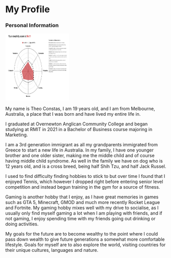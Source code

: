 # My Profile

### Personal Information
<img src="https://github.com/Fez07/Assessment1/blob/main/creativity.png" width="200" height="210" />

My name is Theo Constas, I am 19 years old, and I am from Melbourne, Australia, a place that I was born and have lived my entire life in.

I graduated at Overnewton Anglican Community College and began studying at RMIT in 2021 in a Bachelor of Business course majoring in Marketing.

I am a 3rd generation immigrant as all my grandparents immigrated from Greece to start a new life in Australia. In my family, I have one younger brother and one older sister, making me the middle child and of course having middle child syndrome. As well in the family we have on dog who is 12 years old, and is a cross breed, being half Shih Tzu, and half Jack Russel.

I used to find difficulty finding hobbies to stick to but over time I found that I enjoyed Tennis, which however I dropped right before entering senior level competition and instead begun training in the gym for a source of fitness.

Gaming is another hobby that I enjoy, as I have great memories in games such as GTA 5, Minecraft, GMOD and much more recently Rocket League and Fortnite. My gaming hobby mixes well with my drive to socialise, as I usually only find myself gaming a lot when I am playing with friends, and if not gaming, I enjoy spending time with my friends going out drinking or doing activities.

My goals for the future are to become wealthy to the point where I could pass down wealth to give future generations a somewhat more comfortable lifestyle. Goals for myself are to also explore the world, visiting countries for their unique cultures, languages and nature.
